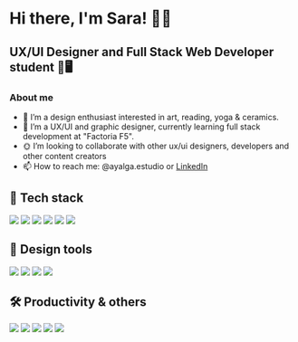 # Hi there, I'm Sara! 👋🏼
## UX/UI Designer and Full Stack Web Developer student 🎨🖥

### About me
- 👀 I’m a design enthusiast interested in art, reading, yoga & ceramics. 
- 🌱 I’m a UX/UI and graphic designer, currently learning full stack development at "Factoria F5".
- 🌞 I’m looking to collaborate with other ux/ui designers, developers and other content creators
- 📫 How to reach me: @ayalga.estudio or [LinkedIn](https://www.linkedin.com/in/saravazquezlopez/)


## 🚀 Tech stack
<img src="https://ziadoua.github.io/m3-Markdown-Badges/badges/HTML/html3.svg"> <img src="https://ziadoua.github.io/m3-Markdown-Badges/badges/CSS/css3.svg"> <img src="https://ziadoua.github.io/m3-Markdown-Badges/badges/Javascript/javascript3.svg"> <img src="https://ziadoua.github.io/m3-Markdown-Badges/badges/React/react1.svg"> <img src="https://ziadoua.github.io/m3-Markdown-Badges/badges/JSON/json3.svg"> <img src ="https://ziadoua.github.io/m3-Markdown-Badges/badges/Java/java3.svg"> 


## 🎨 Design tools
<img src="https://ziadoua.github.io/m3-Markdown-Badges/badges/Figma/figma2.svg"> <img src="https://ziadoua.github.io/m3-Markdown-Badges/badges/Illustrator/illustrator2.svg"> <img src="https://ziadoua.github.io/m3-Markdown-Badges/badges/Photoshop/photoshop2.svg"> <img src="https://ziadoua.github.io/m3-Markdown-Badges/badges/InDesign/indesign1.svg">


## 🛠️ Productivity & others
<img src="https://ziadoua.github.io/m3-Markdown-Badges/badges/VisualStudioCode/visualstudiocode2.svg"> <img src="https://ziadoua.github.io/m3-Markdown-Badges/badges/Postman/postman1.svg"> <img src="https://ziadoua.github.io/m3-Markdown-Badges/badges/Notion/notion3.svg"> <img src="https://ziadoua.github.io/m3-Markdown-Badges/badges/Trello/trello3.svg"> <img src="https://ziadoua.github.io/m3-Markdown-Badges/badges/LinkedIn/linkedin1.svg">
